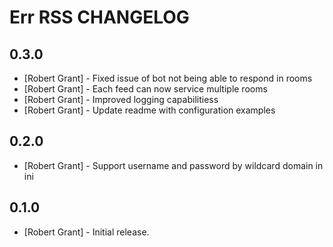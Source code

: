 Err RSS CHANGELOG
=====================

0.3.0
-----

 * [Robert Grant] - Fixed issue of bot not being able to respond in rooms
 * [Robert Grant] - Each feed can now service multiple rooms
 * [Robert Grant] - Improved logging capabilitiess
 * [Robert Grant] - Update readme with configuration examples

0.2.0
-----

 * [Robert Grant] - Support username and password by wildcard domain in ini

0.1.0
-----

 * [Robert Grant] - Initial release.
